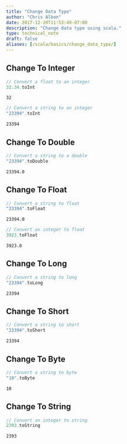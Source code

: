 ```yaml
---
title: "Change Data Type"
author: "Chris Albon"
date: 2017-12-20T11:53:49-07:00
description: "Change data type using scala."
type: technical_note
draft: false
aliases: [/scala/basics/change_data_type/]
---
```

## Change To Integer


```scala
// Convert a float to an integer 
32.34.toInt
```




    32




```scala
// Convert a string to an integer
"23394".toInt
```




    23394



## Change To Double


```scala
// Convert a string to a double
"23394".toDouble
```




    23394.0



## Change To Float


```scala
// Convert a string to float
"23394".toFloat
```




    23394.0




```scala
// Convert an integer to float
3923.toFloat
```




    3923.0



## Change To Long


```scala
// Convert a string to long
"23394".toLong
```




    23394



## Change To Short


```scala
// Convert a string to short
"23394".toShort
```




    23394



## Change To Byte


```scala
// Convert a string to byte
"10".toByte
```




    10



## Change To String


```scala
// Convert an integer to string
2393.toString
```




    2393


